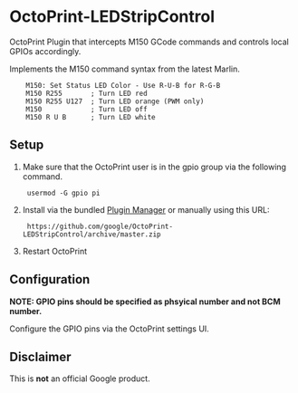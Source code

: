 # OctoPrint-LEDStripControl

OctoPrint Plugin that intercepts M150 GCode commands and controls local GPIOs accordingly.

Implements the M150 command syntax from the latest Marlin.

        M150: Set Status LED Color - Use R-U-B for R-G-B
        M150 R255       ; Turn LED red
        M150 R255 U127  ; Turn LED orange (PWM only)
        M150            ; Turn LED off
        M150 R U B      ; Turn LED white

## Setup

1. Make sure that the OctoPrint user is in the gpio group via the following command.

    	usermod -G gpio pi

1. Install via the bundled [Plugin Manager](https://github.com/foosel/OctoPrint/wiki/Plugin:-Plugin-Manager)
or manually using this URL:

    	https://github.com/google/OctoPrint-LEDStripControl/archive/master.zip

1. Restart OctoPrint

## Configuration

**NOTE: GPIO pins should be specified as phsyical number and not BCM number.**

Configure the GPIO pins via the OctoPrint settings UI.

## Disclaimer

This is **not** an official Google product.
